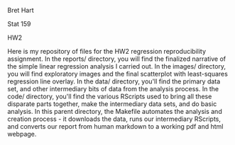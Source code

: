 Bret Hart

Stat 159

HW2

Here is my repository of files for the HW2 regression reproducibility assignment. In the reports/ directory, you will find the finalized narrative of the simple linear regression analysis I carried out. In the images/ directory, you will find exploratory images and the final scatterplot with least-squares regression line overlay. In the data/ directory, you'll find the primary data set, and other intermediary bits of data from the analysis process. In the code/ directory, you'll find the various RScripts used to bring all these disparate parts together, make the intermediary data sets, and do basic analysis. In this parent directory, the Makefile automates the analysis and creation process - it downloads the data, runs our intermediary RScripts, and converts our report from human markdown to a working pdf and html webpage. 
